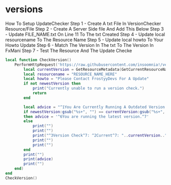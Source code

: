 # versions

How To Setup UpdateChecker
Step 1 - Create A txt File In VersionChecker Resource/File
Step 2 - Create A Server Side file And Add This Below
Step 3 - Update FILE_NAME.txt On Line 11 To The txt Created
Step 4 - Update local resourcename To The Resource Name
Step 5 - Update local howto To Your Howto Update
Step 6 - Match The Version In The txt To The Version In FxMani
Step 7 - Test The Resource And The Update Checke

```lua
local function CheckVersion()
    PerformHttpRequest('https://raw.githubusercontent.com/insoomnia!/versions/master/FILE_NAME.txt', function(err, newestVersion, headers)
    	local currentVersion = GetResourceMetadata(GetCurrentResourceName(), 'version')
        local resourcename = "RESOURCE_NAME_HERE"
        local howto = "Please Contact FrostyyDevs For A Update"
    	if not newestVersion then 
            print("Currently unable to run a version check.") 
            return 
        end

    	local advice = "^1You Are Currently Running A Outdated Version Of "..resourcename.."\n "..howto.." ^7"
    	if newestVersion:gsub("%s+", "") == currentVersion:gsub("%s+", "") 
        then advice = '^6You are running the latest version.^7'
        else 
            print("")
            print("")
            print("^3Version Check^7: ^2Current^7: "..currentVersion.." ^2Latest^7: "..newestVersion)
            print("")
            print("")
        end
        print("")
    	print(advice)
        print("")
    end)
end
CheckVersion()
```